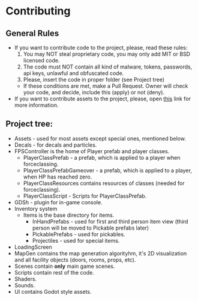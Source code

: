 # Contributing

## General Rules
- If you want to contribute code to the project, please, read these rules:
  1. You may NOT steal proprietary code, you may only add MIT or BSD licensed code.
  2. The code must NOT contain all kind of malware, tokens, passwords, api keys, unlawful and obfuscated code.
  3. Please, insert the code in proper folder (see Project tree)
  - If these conditions are met, make a Pull Request. Owner will check your code, and decide, include this (apply) or not (deny).
- If you want to contribute assets to the project, please, open [this](https://github.com/Yni-Viar/scp-assets) link for more information.

## Project tree:
- Assets - used for most assets except special ones, mentioned below.
- Decals - for decals and particles.
- FPSController is the home of Player prefab and player classes.
   - PlayerClassPrefab - a prefab, which is applied to a player when forceclassing.
   - PlayerClassPrefabGameover - a prefab, which is applied to a player, when HP has reached zero.
   - PlayerClassResources contains resources of classes (needed for forceclassing).
   - PlayerClassScript - Scripts for PlayerClassPrefab.
- GDSh - plugin for in-game console.
- Inventory system
   - Items is the base directory for items.
      - InHandPrefabs - used for first and third person item view (third person will be moved to Pickable prefabs later)
      - PickablePrefabs - used for pickables.
      - Projectiles - used for special items.
- LoadingScreen
- MapGen contains the map generation algorityhm, it's 2D visualization and all facility objects (doors, rooms, props, etc).
- Scenes contain **only** main game scenes.
- Scripts contain rest of the code.
- Shaders.
- Sounds.
- UI contains Godot style assets.